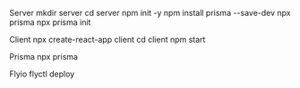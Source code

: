 Server
mkdir server
cd server
npm init -y
npm install prisma --save-dev
npx prisma
npx prisma init

Client
npx create-react-app client
cd client
npm start

Prisma
npx prisma

Flyio
flyctl deploy
